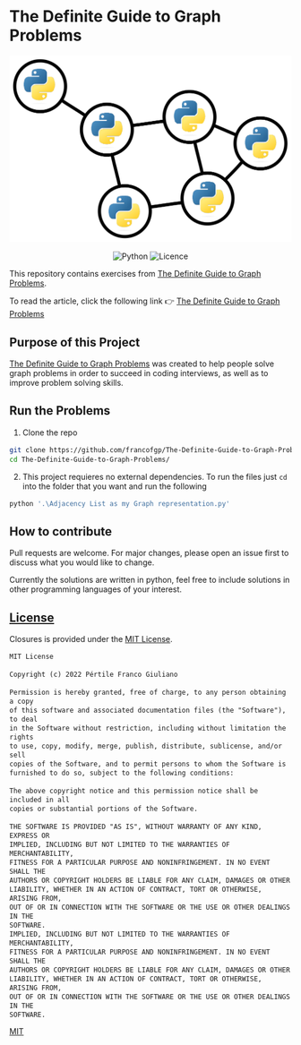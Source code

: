 # The Definite Guide to Graph Problems 

<div align="center">
  <img src="assets/images/cover.png" alt="Logo The Definite Guide to Graph Problems"/>

  ![Python](https://img.shields.io/badge/python-3670A0?style=for-the-badge&logo=python&logoColor=ffdd54)
  ![Licence](https://img.shields.io/github/license/Ileriayo/markdown-badges?style=for-the-badge)

</div>

This repository contains exercises from [The Definite Guide to Graph Problems](https://www.giulianopertile.com/blog/the-definitive-guide-to-graph-problems/).

To read the article, click the following link 👉 [The Definite Guide to Graph Problems](https://www.giulianopertile.com/blog/the-definitive-guide-to-graph-problems/)

## Purpose of this Project

[The Definite Guide to Graph Problems](https://www.giulianopertile.com/blog/the-definitive-guide-to-graph-problems/) was created to help people solve graph problems in order to succeed in coding interviews, as well as to improve problem solving skills.

## Run the Problems

1. Clone the repo
```bash
git clone https://github.com/francofgp/The-Definite-Guide-to-Graph-Problems
cd The-Definite-Guide-to-Graph-Problems/
```

2. This project requieres no external dependencies. To run the files just `cd` into the folder that you want and run the following

```bash
python '.\Adjacency List as my Graph representation.py'
```

## How to contribute

Pull requests are welcome. For major changes, please open an issue first to discuss what you would like to change.

Currently the solutions are written in python, feel free to include solutions in other programming languages of your interest.

## [License](#license)

Closures is provided under the [MIT License](https://github.com/vhesener/Closures/blob/master/LICENSE).

```text
MIT License

Copyright (c) 2022 Pértile Franco Giuliano

Permission is hereby granted, free of charge, to any person obtaining a copy
of this software and associated documentation files (the "Software"), to deal
in the Software without restriction, including without limitation the rights
to use, copy, modify, merge, publish, distribute, sublicense, and/or sell
copies of the Software, and to permit persons to whom the Software is
furnished to do so, subject to the following conditions:

The above copyright notice and this permission notice shall be included in all
copies or substantial portions of the Software.

THE SOFTWARE IS PROVIDED "AS IS", WITHOUT WARRANTY OF ANY KIND, EXPRESS OR
IMPLIED, INCLUDING BUT NOT LIMITED TO THE WARRANTIES OF MERCHANTABILITY,
FITNESS FOR A PARTICULAR PURPOSE AND NONINFRINGEMENT. IN NO EVENT SHALL THE
AUTHORS OR COPYRIGHT HOLDERS BE LIABLE FOR ANY CLAIM, DAMAGES OR OTHER
LIABILITY, WHETHER IN AN ACTION OF CONTRACT, TORT OR OTHERWISE, ARISING FROM,
OUT OF OR IN CONNECTION WITH THE SOFTWARE OR THE USE OR OTHER DEALINGS IN THE
SOFTWARE.
IMPLIED, INCLUDING BUT NOT LIMITED TO THE WARRANTIES OF MERCHANTABILITY,
FITNESS FOR A PARTICULAR PURPOSE AND NONINFRINGEMENT. IN NO EVENT SHALL THE
AUTHORS OR COPYRIGHT HOLDERS BE LIABLE FOR ANY CLAIM, DAMAGES OR OTHER
LIABILITY, WHETHER IN AN ACTION OF CONTRACT, TORT OR OTHERWISE, ARISING FROM,
OUT OF OR IN CONNECTION WITH THE SOFTWARE OR THE USE OR OTHER DEALINGS IN THE
SOFTWARE.
```


[MIT](https://choosealicense.com/licenses/mit/)



